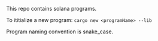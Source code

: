 This repo contains solana programs.

To ititialize a new program:
`cargo new <programName> --lib`

Program naming convention is snake_case.
